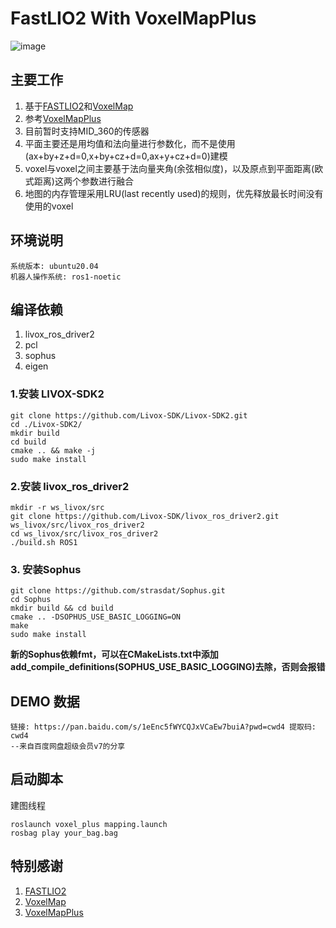# FastLIO2 With VoxelMapPlus 
![image](https://github.com/liangheming/VoxelMapPlus_FASTLIO2/blob/main/resources/demo.png)

## 主要工作
1. 基于[FASTLIO2](https://github.com/hku-mars/FAST_LIO)和[VoxelMap](https://github.com/hku-mars/VoxelMap)
2. 参考[VoxelMapPlus](https://github.com/uestc-icsp/VoxelMapPlus_Public)
3. 目前暂时支持MID_360的传感器
4. 平面主要还是用均值和法向量进行参数化，而不是使用(ax+by+z+d=0,x+by+cz+d=0,ax+y+cz+d=0)建模
5. voxel与voxel之间主要基于法向量夹角(余弦相似度)，以及原点到平面距离(欧式距离)这两个参数进行融合
6. 地图的内存管理采用LRU(last recently used)的规则，优先释放最长时间没有使用的voxel
## 环境说明
```text
系统版本: ubuntu20.04
机器人操作系统: ros1-noetic
```

## 编译依赖
1. livox_ros_driver2
2. pcl
3. sophus
4. eigen

### 1.安装 LIVOX-SDK2
```shell
git clone https://github.com/Livox-SDK/Livox-SDK2.git
cd ./Livox-SDK2/
mkdir build
cd build
cmake .. && make -j
sudo make install
```

### 2.安装 livox_ros_driver2
```shell
mkdir -r ws_livox/src
git clone https://github.com/Livox-SDK/livox_ros_driver2.git ws_livox/src/livox_ros_driver2
cd ws_livox/src/livox_ros_driver2
./build.sh ROS1
```

### 3. 安装Sophus
```
git clone https://github.com/strasdat/Sophus.git
cd Sophus
mkdir build && cd build
cmake .. -DSOPHUS_USE_BASIC_LOGGING=ON
make
sudo make install
```
**新的Sophus依赖fmt，可以在CMakeLists.txt中添加add_compile_definitions(SOPHUS_USE_BASIC_LOGGING)去除，否则会报错**

## DEMO 数据
```text
链接: https://pan.baidu.com/s/1eEnc5fWYCQJxVCaEw7buiA?pwd=cwd4 提取码: cwd4 
--来自百度网盘超级会员v7的分享
```

## 启动脚本
建图线程
```shell
roslaunch voxel_plus mapping.launch
rosbag play your_bag.bag
```
## 特别感谢
1. [FASTLIO2](https://github.com/hku-mars/FAST_LIO)
2. [VoxelMap](https://github.com/hku-mars/VoxelMap)
3. [VoxelMapPlus](https://github.com/uestc-icsp/VoxelMapPlus_Public)